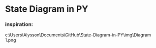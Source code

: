 # State Diagram in PY
<div>

### inspiration:
c:\Users\Alysson\Documents\GitHub\State-Diagram-in-PY\img\Diagram 1.png